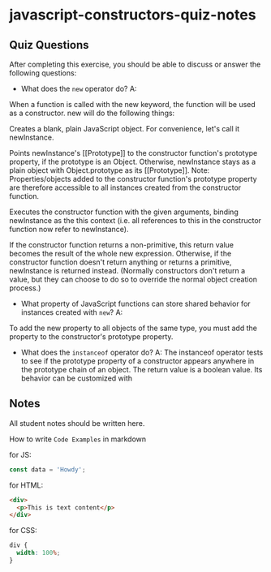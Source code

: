 # javascript-constructors-quiz-notes

## Quiz Questions

After completing this exercise, you should be able to discuss or answer the following questions:

- What does the `new` operator do?
  A:

When a function is called with the new keyword, the function will be used as a constructor. new will do the following things:

Creates a blank, plain JavaScript object. For convenience, let's call it newInstance.

Points newInstance's [[Prototype]] to the constructor function's prototype property, if the prototype is an Object. Otherwise, newInstance stays as a plain object with Object.prototype as its [[Prototype]].
Note: Properties/objects added to the constructor function's prototype property are therefore accessible to all instances created from the constructor function.

Executes the constructor function with the given arguments, binding newInstance as the this context (i.e. all references to this in the constructor function now refer to newInstance).

If the constructor function returns a non-primitive, this return value becomes the result of the whole new expression. Otherwise, if the constructor function doesn't return anything or returns a primitive, newInstance is returned instead. (Normally constructors don't return a value, but they can choose to do so to override the normal object creation process.)

- What property of JavaScript functions can store shared behavior for instances created with `new`?
  A:

To add the new property to all objects of the same type, you must add the property to the constructor's prototype property.

- What does the `instanceof` operator do?
  A:
  The instanceof operator tests to see if the prototype property of a constructor appears anywhere in the prototype chain of an object. The return value is a boolean value. Its behavior can be customized with

## Notes

All student notes should be written here.

How to write `Code Examples` in markdown

for JS:

```javascript
const data = 'Howdy';
```

for HTML:

```html
<div>
  <p>This is text content</p>
</div>
```

for CSS:

```css
div {
  width: 100%;
}
```

